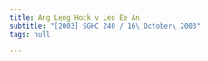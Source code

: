 ```yaml
---
title: Ang Leng Hock v Leo Ee An
subtitle: "[2003] SGHC 240 / 16\_October\_2003"
tags: null

---
```


